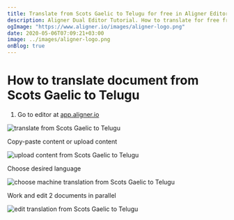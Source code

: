 ```yaml
---
title: Translate from Scots Gaelic to Telugu for free in Aligner Editor
description: Aligner Dual Editor Tutorial. How to translate for free from Scots Gaelic to Telugu. Aligner is multilingual document management platform. 
ogImage: "https://www.aligner.io/images/aligner-logo.png"
date: 2020-05-06T07:09:21+03:00
image: ../images/aligner-logo.png
onBlog: true
---
```


# How to translate document from Scots Gaelic to Telugu

1. Go to editor at [app.aligner.io](https://app.aligner.io "Aligner App web page")

![translate from Scots Gaelic to Telugu](../aligner-blank-editor.png "translate from Scots Gaelic to Telugu")

Copy-paste content or upload content

![upload content from Scots Gaelic to Telugu](../aligner-uploaded-document.png "upload content from Scots Gaelic to Telugu")

Choose desired language

![choose machine translation from Scots Gaelic to Telugu](../aligner-language-dropdown.png "choose machine translation from Scots Gaelic to Telugu")

Work and edit 2 documents in parallel

![edit translation from Scots Gaelic to Telugu](../aligner-double-sitded-editor.png "edit translation from Scots Gaelic to Telugu")

